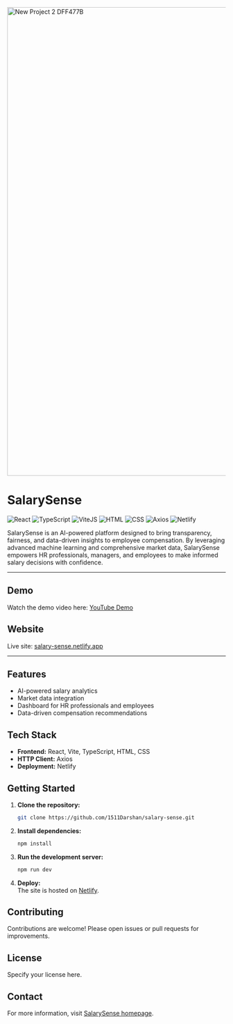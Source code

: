 <img width="1920" height="1080" alt="New Project 2  DFF477B" src="https://github.com/user-attachments/assets/8f0b5397-ef52-4617-9822-e6efbd7d7df5" />


# SalarySense

![React](https://ziadoua.github.io/m3-Markdown-Badges/badges/React/react3.svg)
![TypeScript](https://ziadoua.github.io/m3-Markdown-Badges/badges/TypeScript/typescript2.svg)
![ViteJS](https://ziadoua.github.io/m3-Markdown-Badges/badges/ViteJS/vitejs3.svg)
![HTML](https://ziadoua.github.io/m3-Markdown-Badges/badges/HTML/html2.svg)
![CSS](https://ziadoua.github.io/m3-Markdown-Badges/badges/CSS/css2.svg)
![Axios](https://ziadoua.github.io/m3-Markdown-Badges/badges/Axios/axios3.svg)
![Netlify](https://ziadoua.github.io/m3-Markdown-Badges/badges/Netlify/netlify3.svg)

SalarySense is an AI-powered platform designed to bring transparency, fairness, and data-driven insights to employee compensation. By leveraging advanced machine learning and comprehensive market data, SalarySense empowers HR professionals, managers, and employees to make informed salary decisions with confidence.

---

## Demo

Watch the demo video here: [YouTube Demo](https://youtu.be/hAaureZI6gs)

## Website

Live site: [salary-sense.netlify.app](https://salary-sense.netlify.app/)

---

## Features

- AI-powered salary analytics
- Market data integration
- Dashboard for HR professionals and employees
- Data-driven compensation recommendations

## Tech Stack

- **Frontend:** React, Vite, TypeScript, HTML, CSS
- **HTTP Client:** Axios
- **Deployment:** Netlify

## Getting Started

1. **Clone the repository:**
   ```sh
   git clone https://github.com/1511Darshan/salary-sense.git
   ```

2. **Install dependencies:**
   ```sh
   npm install
   ```

3. **Run the development server:**
   ```sh
   npm run dev
   ```

4. **Deploy:**  
   The site is hosted on [Netlify](https://salary-sense.netlify.app/).

## Contributing

Contributions are welcome! Please open issues or pull requests for improvements.

## License

Specify your license here.

## Contact

For more information, visit [SalarySense homepage](https://salary-sense.netlify.app/).
